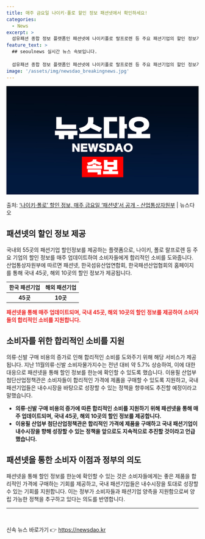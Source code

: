 ```yaml
---
title: 매주 금요일 나이키·폴로 할인 정보 패션넷에서 확인하세요!
categories:
  - News
excerpt: >
  섬유패션 종합 정보 플랫폼인 패션넷에 나이키폴로 랄프로렌 등 주요 패션기업의 할인 정보가 제공된다. 산업통상…
feature_text: >
  ## seoulnews 실시간 뉴스 속보입니다.

  섬유패션 종합 정보 플랫폼인 패션넷에 나이키폴로 랄프로렌 등 주요 패션기업의 할인 정보가 제공된다. 산업통상…
image: '/assets/img/newsdao_breakingnews.jpg'
---
```


![뉴스다오 속보](/assets/img/newsdao_breakingnews.jpg)

<p>출처: <a href="https://newsdao.kr/2846" rel="dofollow">‘나이키·폴로’ 할인 정보, 매주 금요일 ‘패션넷’서 공개  - 산업통상자원부</a> | 뉴스다오</p>

<h2 data-ke-size="size26">패션넷의 할인 정보 제공</h2>
<p data-ke-size="size16">국내외 55곳의 패션기업 할인정보를 제공하는 플랫폼으로, 나이키, 폴로 랄프로렌 등 주요 기업의 할인 정보를 매주 업데이트하여 소비자들에게 합리적인 소비를 도와줍니다. 산업통상자원부에 따르면 패션넷, 한국섬유산업연합회, 한국패션산업협회의 홈페이지를 통해 국내 45곳, 해외 10곳의 할인 정보가 제공됩니다.</p>
<table>
<thead>
<tr>
<th><b>한국 패션기업</b></th>
<th><b>해외 패션기업</b></th>
</tr>
</thead>
<tbody>
<tr>
<td style="text-align: center; height: 17px;"><b>45곳</b></td>
<td style="text-align: center; height: 17px;"><b>10곳</b></td>
</tr>
</tbody>
</table>
<b><span style="color: #ee2323;">패션넷을 통해 매주 업데이트되며, 국내 45곳, 해외 10곳의 할인 정보를 제공하여 소비자들의 합리적인 소비를 지원합니다.</span></b>

<h2 data-ke-size="size26">소비자를 위한 합리적인 소비를 지원</h2>
<p data-ke-size="size16">의류·신발 구매 비용의 증가로 인해 합리적인 소비를 도와주기 위해 해당 서비스가 제공됩니다. 지난 11월의류·신발 소비자물가지수는 전년 대비 약 5.7% 상승하여, 이에 대한 대응으로 패션넷을 통해 할인 정보를 한눈에 확인할 수 있도록 했습니다. 이용필 산업부 첨단산업정책관은 소비자들이 합리적인 가격에 제품을 구매할 수 있도록 지원하고, 국내 패션기업들은 내수시장을 바탕으로 성장할 수 있는 정책을 향후에도 추진할 예정이라고 말했습니다.</p>
<ul>
<li><b>의류·신발 구매 비용의 증가에 따른 합리적인 소비를 지원하기 위해 패션넷을 통해 매주 업데이트되며, 국내 45곳, 해외 10곳의 할인 정보를 제공합니다.</b></li>
<li><b>이용필 산업부 첨단산업정책관은 합리적인 가격에 제품을 구매하고 국내 패션기업이 내수시장을 향해 성장할 수 있는 정책을 앞으로도 지속적으로 추진할 것이라고 언급했습니다.</b></li>
</ul>

<h2 data-ke-size="size26">패션넷을 통한 소비자 이점과 정부의 의도</h2>
<p data-ke-size="size16">패션넷을 통해 할인 정보를 한눈에 확인할 수 있는 것은 소비자들에게는 좋은 제품을 합리적인 가격에 구매하는 기회를 제공하고, 국내 패션기업들은 내수시장을 토대로 성장할 수 있는 기회를 지원합니다. 이는 정부가 소비자들과 패션기업 양측을 지원함으로써 양립 가능한 정책을 추구하고 있다는 의도를 반영합니다.</p>
<hr>
<p data-ke-size="size16">&nbsp;</p> 

신속 뉴스 바로가기 👉 <a href="https://newsdao.kr" rel="dofollow">https://newsdao.kr</a>


